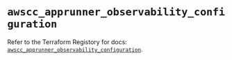 # `awscc_apprunner_observability_configuration`

Refer to the Terraform Registory for docs: [`awscc_apprunner_observability_configuration`](https://registry.terraform.io/providers/hashicorp/awscc/0.70.0/docs/resources/apprunner_observability_configuration).
